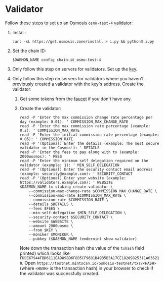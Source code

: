 # Validator

Follow these steps to set up an Osmosis `osmo-test-4` validator:

1. Install:

   ```shell
   curl -sL https://get.osmosis.zone/install > i.py && python3 i.py
   ```

2. Set the chain ID:

   ```shell
   $DAEMON_NAME config chain-id osmo-test-4
   ```

3. Only follow this step on servers for validators. Set up the [key](../../../key.md).
4. Only follow this step on servers for validators where you haven't previously created a validator with the key's address. Create the validator:

   1. Get some tokens from the [faucet](https://faucet.osmosis.zone/#/) if you don't have any.
   2. Create the validator:

      ```shell
      read -P 'Enter the max commission change rate percentage per day (example: 0.01): ' COMMISSION_MAX_CHANGE_RATE
      read -P 'Enter the max commission rate percentage (example: 0.2): ' COMMISSION_MAX_RATE
      read -P 'Enter the initial commission rate percentage (example: 0.05): ' COMMISSION_RATE
      read -P '(Optional) Enter the details (example: The most secure validator in the Cosmos!): ' DETAILS
      read -P 'Enter the fees to pay along with tx (example: 2000uosmos): ' FEES
      read -P 'Enter the minimum self delegation required on the validator (example: 1): ' MIN_SELF_DELEGATION
      read -P '(Optional) Enter the security contact email address (example: security@example.com): ' SECURITY_CONTACT
      read -P '(Optional) Enter your website (example: https://validators.example.com): ' WEBSITE
      $DAEMON_NAME tx staking create-validator \
          --commission-max-change-rate $COMMISSION_MAX_CHANGE_RATE \
          --commission-max-rate $COMMISSION_MAX_RATE \
          --commission-rate $COMMISSION_RATE \
          --details $DETAILS \
          --fees $FEES \
          --min-self-delegation $MIN_SELF_DELEGATION \
          --security-contact $SECURITY_CONTACT \
          --website $WEBSITE \
          --amount 2000uosmo \
          --from $KEY \
          --moniker $MONIKER \
          --pubkey ($DAEMON_NAME tendermint show-validator)
      ```

      Note down the transaction hash (the value of the `txhash` field printed) which looks like `FDDE67944FBD6111EA9898D6F8B5CF9601B4935B5A17CE18209825311A036210`. Open `https://testnet.mintscan.io/osmosis-testnet/txs/<HASH>` (where `<HASH>` is the transaction hash) in your browser to check if the validator was successfully created.
